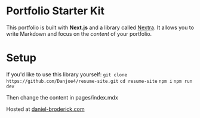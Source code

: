 # Portfolio Starter Kit

This portfolio is built with **Next.js** and a library called [Nextra](https://nextra.vercel.app/). It allows you to write Markdown and focus on the _content_ of your portfolio. 

# Setup
If you'd like to use this library yourself:
`git clone https://github.com/Danjoe4/resume-site.git`
`cd resume-site`
`npm i`
`npm run dev`

Then change the content in pages/index.mdx

Hosted at [daniel-broderick.com](daniel-broderick.com)